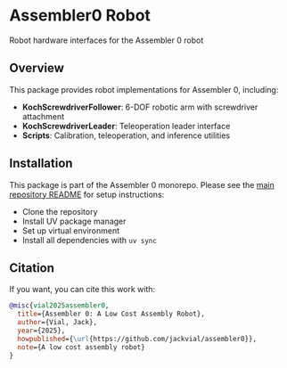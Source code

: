 # Assembler0 Robot

Robot hardware interfaces for the Assembler 0 robot

## Overview

This package provides robot implementations for Assembler 0, including:

- **KochScrewdriverFollower**: 6-DOF robotic arm with screwdriver attachment
- **KochScrewdriverLeader**: Teleoperation leader interface
- **Scripts**: Calibration, teleoperation, and inference utilities

## Installation

This package is part of the Assembler 0 monorepo. Please see the [main repository README](../../README.md#installation) for setup instructions:
- Clone the repository
- Install UV package manager
- Set up virtual environment
- Install all dependencies with `uv sync`

## Citation

If you want, you can cite this work with:

```bibtex
@misc{vial2025assembler0,
  title={Assembler 0: A Low Cost Assembly Robot},
  author={Vial, Jack},
  year={2025},
  howpublished={\url{https://github.com/jackvial/assembler0}},
  note={A low cost assembly robot}
}
```
